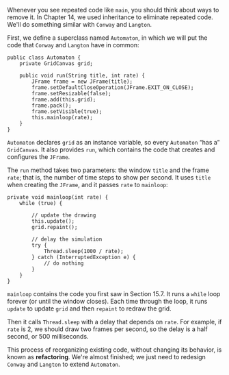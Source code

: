 Whenever you see repeated code like `main`, you should think about ways to remove it. In Chapter 14, we used inheritance to eliminate repeated code. We'll do something similar with `Conway` and `Langton`.

First, we define a superclass named `Automaton`, in which we will put the code that `Conway` and `Langton` have in common:

```code
public class Automaton {
    private GridCanvas grid;

    public void run(String title, int rate) {
        JFrame frame = new JFrame(title);
        frame.setDefaultCloseOperation(JFrame.EXIT_ON_CLOSE);
        frame.setResizable(false);
        frame.add(this.grid);
        frame.pack();
        frame.setVisible(true);
        this.mainloop(rate);
    }
}
```

`Automaton` declares `grid` as an instance variable, so every `Automaton` “has a” `GridCanvas`. It also provides `run`, which contains the code that creates and configures the `JFrame`.

The `run` method takes two parameters: the window `title` and the frame `rate`; that is, the number of time steps to show per second. It uses `title` when creating the `JFrame`, and it passes `rate` to `mainloop`:

```code
private void mainloop(int rate) {
    while (true) {

        // update the drawing
        this.update();
        grid.repaint();

        // delay the simulation
        try {
            Thread.sleep(1000 / rate);
        } catch (InterruptedException e) {
            // do nothing
        }
    }
}
```

`mainloop` contains the code you first saw in Section 15.7. It runs a `while` loop forever (or until the window closes). Each time through the loop, it runs `update` to update `grid` and then `repaint` to redraw the grid.

Then it calls `Thread.sleep` with a delay that depends on `rate`. For example, if `rate` is 2, we should draw two frames per second, so the delay is a half second, or 500 milliseconds.


This process of reorganizing existing code, without changing its behavior, is known as **refactoring**. We're almost finished; we just need to redesign `Conway` and `Langton` to extend `Automaton`.